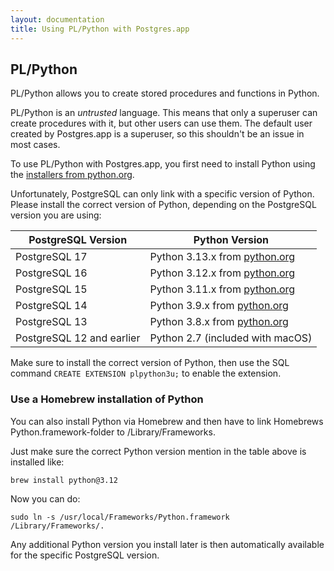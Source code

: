 ```yaml
---
layout: documentation
title: Using PL/Python with Postgres.app
---
```


## PL/Python

PL/Python allows you to create stored procedures and functions in Python.

PL/Python is an *untrusted* language.
This means that only a superuser can create procedures with it, but other users can use them.
The default user created by Postgres.app is a superuser, so this shouldn't be an issue in most cases.

To use PL/Python with Postgres.app, you first need to install Python using the [installers from python.org](https://www.python.org/downloads/macos/).

Unfortunately, PostgreSQL can only link with a specific version of Python.
Please install the correct version of Python, depending on the PostgreSQL version you are using:

<style>
  .documentation table {
    border-collapse: collapse;
    border: 1px solid #999;
    margin: 2em 0;
  }
  .documentation table td, .documentation table th {
    border: 1px solid #999;
    padding: 0.5em 1em;
  }
</style>

| PostgreSQL Version | Python Version                                                           |
| ------------------ | ------------------------------------------------------------------------ |
| PostgreSQL 17      | Python 3.13.x from [python.org](https://www.python.org/downloads/macos/) |
| PostgreSQL 16      | Python 3.12.x from [python.org](https://www.python.org/downloads/macos/) |
| PostgreSQL 15      | Python 3.11.x from [python.org](https://www.python.org/downloads/macos/) |
| PostgreSQL 14      | Python 3.9.x from [python.org](https://www.python.org/downloads/macos/)  |
| PostgreSQL 13      | Python 3.8.x from [python.org](https://www.python.org/downloads/macos/)  |
| PostgreSQL 12 and earlier | Python 2.7 (included with macOS)                                  |

Make sure to install the correct version of Python, then use the SQL command `CREATE EXTENSION plpython3u;` to enable the extension.

### Use a Homebrew installation of Python

You can also install Python via Homebrew and then have to link Homebrews Python.framework-folder to /Library/Frameworks.

Just make sure the correct Python version mention in the table above is installed like:

```
brew install python@3.12
```

Now you can do:

```
sudo ln -s /usr/local/Frameworks/Python.framework /Library/Frameworks/.
```

Any additional Python version you install later is then automatically available for the specific PostgreSQL version.
